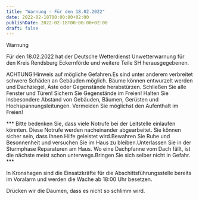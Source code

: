 ```yaml
---
title: "Warnung - Für den 18.02.2022"
date: 2022-02-18T00:00:00+02:00
publishDate: 2022-02-18T00:00:00+02:00
draft: false
---
```


Warnung

<!--more-->

Für den 18.02.2022 hat der Deutsche Wetterdienst Unwetterwarnung für den Kreis Rendsburg Eckernförde und weitere Teile SH herausgegebenen.

ACHTUNG!Hinweis auf mögliche Gefahren.Es sind unter anderem verbreitet schwere Schäden an Gebäuden möglich. Bäume können entwurzelt werden und Dachziegel, Äste oder Gegenstände herabstürzen. Schließen Sie alle Fenster und Türen! Sichern Sie Gegenstände im Freien! Halten Sie insbesondere Abstand von Gebäuden, Bäumen, Gerüsten und Hochspannungsleitungen. Vermeiden Sie möglichst den Aufenthalt im Freien!

*** Bitte bedenken Sie, dass viele Notrufe bei der Leitstelle einlaufen könnten. Diese Notrufe werden nacheinander abgearbeitet. Sie können sicher sein, dass Ihnen Hilfe geleistet wird.Bewahren Sie Ruhe und Besonnenheit und versuchen Sie im Haus zu bleiben.Unterlassen Sie in der Sturmphase Reparaturen am Haus. Wo eine Dachpfanne vom Dach fällt, ist die nächste meist schon unterwegs.Bringen Sie sich selber nicht in Gefahr. ***

In Kronshagen sind die Einsatzkräfte für die Abschittsführungsstelle bereits im Voralarm und werden die Wache ab 18:00 Uhr besetzen.

Drücken wir die Daumen, dass es nicht so schlimm wird.

